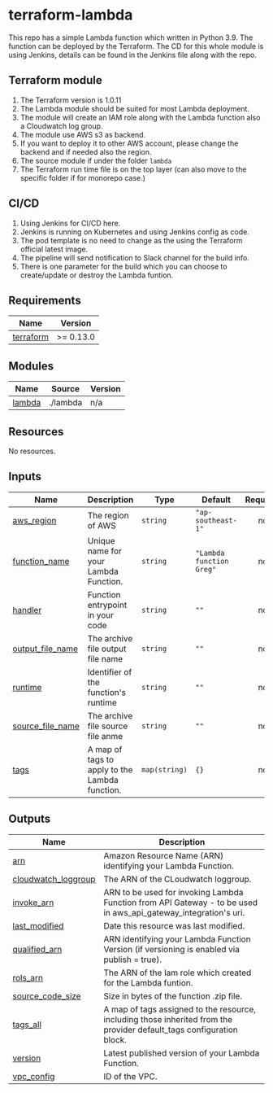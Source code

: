 # terraform-lambda

This repo has a simple Lambda function which written in Python 3.9.
The function can be deployed by the Terraform.
The CD for this whole module is using Jenkins, details can be found in the Jenkins file along with the repo.

## Terraform module
1. The Terraform version is 1.0.11
2. The Lambda module should be suited for most Lambda deployment.
3. The module will create an IAM role along with the Lambda function also a Cloudwatch log group.
4. The module use AWS s3 as backend.
5. If you want to deploy it to other AWS account, please change the backend and if needed also the region.
6. The source module if under the folder ```lambda``` 
7. The Terraform run time file is on the top layer (can also move to the specific folder if for monorepo case.)
   
## CI/CD
1. Using Jenkins for CI/CD here.
2. Jenkins is running on Kubernetes and using Jenkins config as code.
3. The pod template is no need to change as the using the Terraform official latest image.
4. The pipeline will send notification to Slack channel for the build info.
5. There is one parameter for the build which you can choose to create/update or destroy the Lambda funtion.



<!-- BEGIN_TF_DOCS -->
## Requirements

| Name | Version |
|------|---------|
| <a name="requirement_terraform"></a> [terraform](#requirement\_terraform) | >= 0.13.0 |


## Modules

| Name | Source | Version |
|------|--------|---------|
| <a name="module_lambda"></a> [lambda](#module\_lambda) | ./lambda | n/a |

## Resources

No resources.

## Inputs

| Name | Description | Type | Default | Required |
|------|-------------|------|---------|:--------:|
| <a name="input_aws_region"></a> [aws\_region](#input\_aws\_region) | The region of AWS | `string` | `"ap-southeast-1"` | no |
| <a name="input_function_name"></a> [function\_name](#input\_function\_name) | Unique name for your Lambda Function. | `string` | `"Lambda function Greg"` | no |
| <a name="input_handler"></a> [handler](#input\_handler) | Function entrypoint in your code | `string` | `""` | no |
| <a name="input_output_file_name"></a> [output\_file\_name](#input\_output\_file\_name) | The archive file output file name | `string` | `""` | no |
| <a name="input_runtime"></a> [runtime](#input\_runtime) | Identifier of the function's runtime | `string` | `""` | no |
| <a name="input_source_file_name"></a> [source\_file\_name](#input\_source\_file\_name) | The archive file source file anme | `string` | `""` | no |
| <a name="input_tags"></a> [tags](#input\_tags) | A map of tags to apply to the Lambda function. | `map(string)` | `{}` | no |

## Outputs

| Name | Description |
|------|-------------|
| <a name="output_arn"></a> [arn](#output\_arn) | Amazon Resource Name (ARN) identifying your Lambda Function. |
| <a name="output_cloudwatch_loggroup"></a> [cloudwatch\_loggroup](#output\_cloudwatch\_loggroup) | The ARN of the CLoudwatch loggroup. |
| <a name="output_invoke_arn"></a> [invoke\_arn](#output\_invoke\_arn) | ARN to be used for invoking Lambda Function from API Gateway - to be used in aws\_api\_gateway\_integration's uri. |
| <a name="output_last_modified"></a> [last\_modified](#output\_last\_modified) | Date this resource was last modified. |
| <a name="output_qualified_arn"></a> [qualified\_arn](#output\_qualified\_arn) | ARN identifying your Lambda Function Version (if versioning is enabled via publish = true). |
| <a name="output_rols_arn"></a> [rols\_arn](#output\_rols\_arn) | The ARN of the Iam role which created for the Lambda funtion. |
| <a name="output_source_code_size"></a> [source\_code\_size](#output\_source\_code\_size) | Size in bytes of the function .zip file. |
| <a name="output_tags_all"></a> [tags\_all](#output\_tags\_all) | A map of tags assigned to the resource, including those inherited from the provider default\_tags configuration block. |
| <a name="output_version"></a> [version](#output\_version) | Latest published version of your Lambda Function. |
| <a name="output_vpc_config"></a> [vpc\_config](#output\_vpc\_config) | ID of the VPC. |
<!-- END_TF_DOCS -->